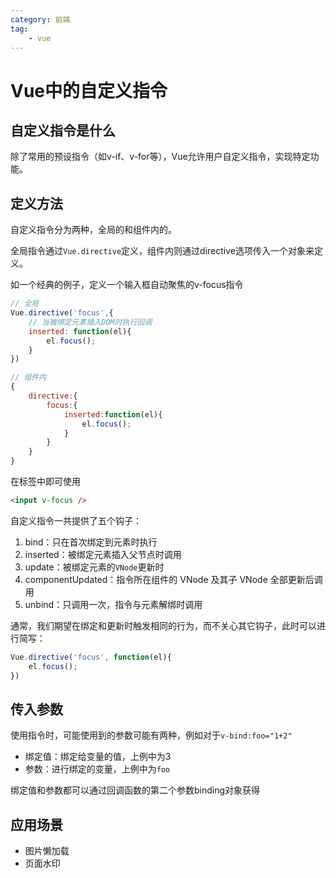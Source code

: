 ```yaml
---
category: 前端
tag:
    - vue
---
```


# Vue中的自定义指令

## 自定义指令是什么

除了常用的预设指令（如v-if、v-for等），Vue允许用户自定义指令，实现特定功能。

## 定义方法

自定义指令分为两种，全局的和组件内的。

全局指令通过`Vue.directive`定义，组件内则通过directive选项传入一个对象来定义。

如一个经典的例子，定义一个输入框自动聚焦的v-focus指令
```js
// 全局
Vue.directive('focus',{
    // 当被绑定元素插入DOM时执行回调
    inserted: function(el){
        el.focus();
    }
})

// 组件内
{
    directive:{
        focus:{
            inserted:function(el){
                el.focus();
            }
        }
    }
}
```
在标签中即可使用
```html
<input v-focus />
```

自定义指令一共提供了五个钩子：
1. bind：只在首次绑定到元素时执行
2. inserted：被绑定元素插入父节点时调用
3. update：被绑定元素的`VNode`更新时
4. componentUpdated：指令所在组件的 VNode 及其子 VNode 全部更新后调用
5. unbind：只调用一次，指令与元素解绑时调用

通常，我们期望在绑定和更新时触发相同的行为，而不关心其它钩子，此时可以进行简写：
```js
Vue.directive('focus', function(el){
    el.focus();
})
```

## 传入参数

使用指令时，可能使用到的参数可能有两种，例如对于`v-bind:foo="1+2"`
- 绑定值：绑定给变量的值，上例中为3
- 参数：进行绑定的变量，上例中为`foo`

绑定值和参数都可以通过回调函数的第二个参数binding对象获得

## 应用场景

- 图片懒加载
- 页面水印
